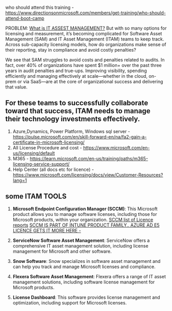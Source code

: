 who should attend this training - https://www.directionsonmicrosoft.com/members/get-training/who-should-attend-boot-camp

PROBLEM: 
[What is IT ASSEST MANAGEMENT?](https://www.ibm.com/blog/it-asset-management/)
But with so many options for licensing and measurement, it’s becoming complicated for Software Asset Management (SAM) and IT Asset Management (ITAM) teams to keep track. Across sub-capacity licensing models, how do organizations make sense of their reporting, stay in compliance and avoid costly penalties?

We see that SAM struggles to avoid costs and penalties related to audits. In fact, over 40% of organizations have spent $1 million+ over the past three years in audit penalties and true-ups.  Improving visibility, spending efficiently and managing effectively at scale—whether in the cloud, on-prem or via SaaS—are at the core of organizational success and delivering that value.

For these teams to successfully collaborate toward that success, ITAM needs to manage their technology investments effectively.
---------------------
1. Azure,Dynamics, Power Platform, Windows sql server - https://pulse.microsoft.com/en/skill-forward-en/na/fa2-gain-a-certificate-in-microsoft-licensing/
2. All License Procedure and cost - https://www.microsoft.com/en-us/licensing/default
3. M365 - https://learn.microsoft.com/en-us/training/paths/m365-licensing-service-support/
4. Help Center (all docs etc for licence) - https://www.microsoft.com/licensing/docs/view/Customer-Resources?lang=1

## some ITAM TOOLS 
1. **Microsoft Endpoint Configuration Manager (SCCM)**: This Microsoft product allows you to manage software licenses, including those for Microsoft products, within your organization.
[SCCM list of Licence reports](https://learn.microsoft.com/en-us/mem/configmgr/core/servers/manage/list-of-reports)
[SCCM IS PART OF INTUNE PRODUCT FAMILY.. AZURE AD E5 LICENCE GETS IT MORE HERE - ](https://learn.microsoft.com/en-us/answers/questions/672050/license-for-microsoft-system-center-configuration)

3. **ServiceNow Software Asset Management**: ServiceNow offers a comprehensive IT asset management solution, including license management for Microsoft and other software.

4. **Snow Software**: Snow specializes in software asset management and can help you track and manage Microsoft licenses and compliance.

5. **Flexera Software Asset Management**: Flexera offers a range of IT asset management solutions, including software license management for Microsoft products.

6. **License Dashboard**: This software provides license management and optimization, including support for Microsoft licenses.
